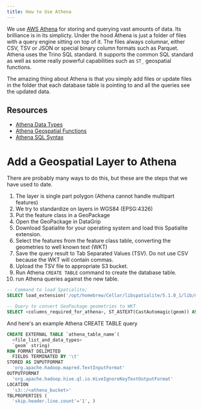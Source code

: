 ```yaml
---
title: How to Use Athena 
---
```


We use [AWS Athena](https://aws.amazon.com/athena/) for storing and querying vast amounts of data. Its brilliance is in its simplicty. Under the hood Athena is just a folder of files with a query engine sitting on top of it. The files always columnar, either CSV, TSV or JSON or special binary column formats such as Parquet. Athena uses the Trino SQL standard. It supports the common SQL standard as well as some really powerful capabilities such as `ST_` geospatial functions.

The amazing thing about Athena is that you simply add files or update files in the folder that each database table is pointing to and all the queries see the updated data.

## Resources

- [Athena Data Types](https://docs.aws.amazon.com/athena/latest/ug/data-types.html)
- [Athena Geospatial Functions](https://docs.google.com/document/d/1x_pjrizBQfN34K3DoAKa-qedLHuuFOHV2FxG-Rn4W7E/edit?usp=sharing)
- [Athena SQL Syntax](https://docs.aws.amazon.com/athena/latest/ug/dml-queries-functions-operators.html)

# Add a Geospatial Layer to Athena

There are probably many ways to do this, but these are the steps that we have used to date.

1. The layer is single part polygon (Athena cannot handle multipart features)
1. We try to standardize on layers in WGS84 (EPSG:4326)
1. Put the feature class in a GeoPackage
1. Open the GeoPackage in DataGrip
1. Download Spatialite for your operating system and load this Spatialite extension.
1. Select the features from the feature class table, converting the geometries to well known text (WKT)
1. Save the query result to Tab Separated Values (TSV). Do not use CSV because the WKT will contain commas.
1. Upload the TSV file to appropriate S3 bucket.
1. Run Athena `CREATE TABLE` command to create the database table.
1. run Athena queries against the new table.

```sql
-- Command to load Spatialite;
SELECT load_extension('/opt/homebrew/Cellar/libspatialite/5.1.0_1/lib/mod_spatialite.8.dylib')

-- Query to convert GeoPackage geometries to WKT
SELECT <columns_required_for_athena>, ST_ASTEXT(CastAutomagic(geom)) AS GEOM FROM <feature_class_table_name>;
```

And here's an example Athena CREATE TABLE query

```sql
CREATE EXTERNAL TABLE `athena_table_name`(
  <file_list_and_data_types>
  `geom` string)
ROW FORMAT DELIMITED 
  FIELDS TERMINATED BY '\t' 
STORED AS INPUTFORMAT 
  'org.apache.hadoop.mapred.TextInputFormat' 
OUTPUTFORMAT 
  'org.apache.hadoop.hive.ql.io.HiveIgnoreKeyTextOutputFormat'
LOCATION
  's3::/<athena_bucket>'
TBLPROPERTIES (
  'skip.header.line.count'='1', )
  ```